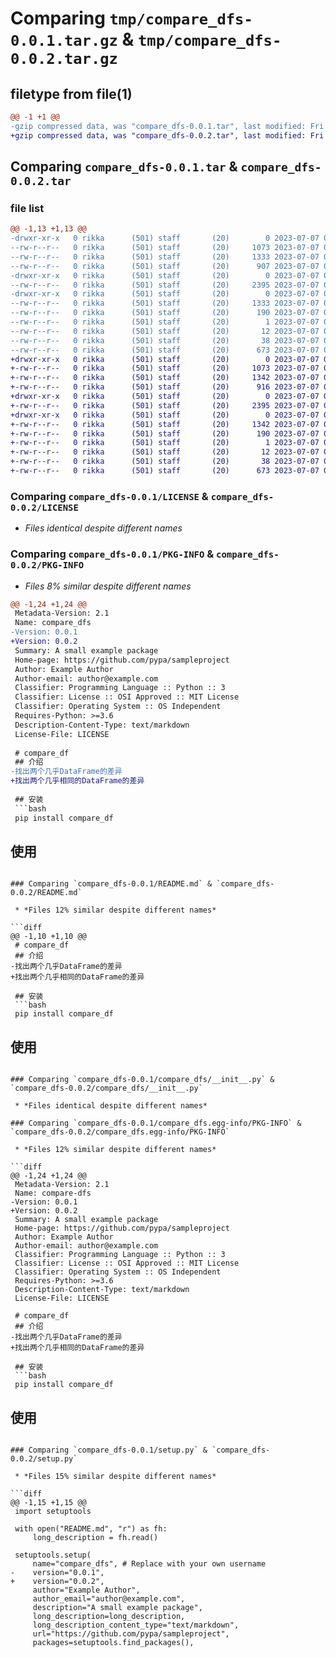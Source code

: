 # Comparing `tmp/compare_dfs-0.0.1.tar.gz` & `tmp/compare_dfs-0.0.2.tar.gz`

## filetype from file(1)

```diff
@@ -1 +1 @@
-gzip compressed data, was "compare_dfs-0.0.1.tar", last modified: Fri Jul  7 08:59:47 2023, max compression
+gzip compressed data, was "compare_dfs-0.0.2.tar", last modified: Fri Jul  7 09:01:32 2023, max compression
```

## Comparing `compare_dfs-0.0.1.tar` & `compare_dfs-0.0.2.tar`

### file list

```diff
@@ -1,13 +1,13 @@
-drwxr-xr-x   0 rikka      (501) staff       (20)        0 2023-07-07 08:59:47.673330 compare_dfs-0.0.1/
--rw-r--r--   0 rikka      (501) staff       (20)     1073 2023-07-07 08:06:52.000000 compare_dfs-0.0.1/LICENSE
--rw-r--r--   0 rikka      (501) staff       (20)     1333 2023-07-07 08:59:47.673156 compare_dfs-0.0.1/PKG-INFO
--rw-r--r--   0 rikka      (501) staff       (20)      907 2023-07-07 08:45:43.000000 compare_dfs-0.0.1/README.md
-drwxr-xr-x   0 rikka      (501) staff       (20)        0 2023-07-07 08:59:47.672255 compare_dfs-0.0.1/compare_dfs/
--rw-r--r--   0 rikka      (501) staff       (20)     2395 2023-07-07 08:44:18.000000 compare_dfs-0.0.1/compare_dfs/__init__.py
-drwxr-xr-x   0 rikka      (501) staff       (20)        0 2023-07-07 08:59:47.672953 compare_dfs-0.0.1/compare_dfs.egg-info/
--rw-r--r--   0 rikka      (501) staff       (20)     1333 2023-07-07 08:59:47.000000 compare_dfs-0.0.1/compare_dfs.egg-info/PKG-INFO
--rw-r--r--   0 rikka      (501) staff       (20)      190 2023-07-07 08:59:47.000000 compare_dfs-0.0.1/compare_dfs.egg-info/SOURCES.txt
--rw-r--r--   0 rikka      (501) staff       (20)        1 2023-07-07 08:59:47.000000 compare_dfs-0.0.1/compare_dfs.egg-info/dependency_links.txt
--rw-r--r--   0 rikka      (501) staff       (20)       12 2023-07-07 08:59:47.000000 compare_dfs-0.0.1/compare_dfs.egg-info/top_level.txt
--rw-r--r--   0 rikka      (501) staff       (20)       38 2023-07-07 08:59:47.673384 compare_dfs-0.0.1/setup.cfg
--rw-r--r--   0 rikka      (501) staff       (20)      673 2023-07-07 08:59:04.000000 compare_dfs-0.0.1/setup.py
+drwxr-xr-x   0 rikka      (501) staff       (20)        0 2023-07-07 09:01:32.685760 compare_dfs-0.0.2/
+-rw-r--r--   0 rikka      (501) staff       (20)     1073 2023-07-07 08:06:52.000000 compare_dfs-0.0.2/LICENSE
+-rw-r--r--   0 rikka      (501) staff       (20)     1342 2023-07-07 09:01:32.685592 compare_dfs-0.0.2/PKG-INFO
+-rw-r--r--   0 rikka      (501) staff       (20)      916 2023-07-07 09:01:10.000000 compare_dfs-0.0.2/README.md
+drwxr-xr-x   0 rikka      (501) staff       (20)        0 2023-07-07 09:01:32.684517 compare_dfs-0.0.2/compare_dfs/
+-rw-r--r--   0 rikka      (501) staff       (20)     2395 2023-07-07 08:44:18.000000 compare_dfs-0.0.2/compare_dfs/__init__.py
+drwxr-xr-x   0 rikka      (501) staff       (20)        0 2023-07-07 09:01:32.685403 compare_dfs-0.0.2/compare_dfs.egg-info/
+-rw-r--r--   0 rikka      (501) staff       (20)     1342 2023-07-07 09:01:32.000000 compare_dfs-0.0.2/compare_dfs.egg-info/PKG-INFO
+-rw-r--r--   0 rikka      (501) staff       (20)      190 2023-07-07 09:01:32.000000 compare_dfs-0.0.2/compare_dfs.egg-info/SOURCES.txt
+-rw-r--r--   0 rikka      (501) staff       (20)        1 2023-07-07 09:01:32.000000 compare_dfs-0.0.2/compare_dfs.egg-info/dependency_links.txt
+-rw-r--r--   0 rikka      (501) staff       (20)       12 2023-07-07 09:01:32.000000 compare_dfs-0.0.2/compare_dfs.egg-info/top_level.txt
+-rw-r--r--   0 rikka      (501) staff       (20)       38 2023-07-07 09:01:32.685812 compare_dfs-0.0.2/setup.cfg
+-rw-r--r--   0 rikka      (501) staff       (20)      673 2023-07-07 09:01:18.000000 compare_dfs-0.0.2/setup.py
```

### Comparing `compare_dfs-0.0.1/LICENSE` & `compare_dfs-0.0.2/LICENSE`

 * *Files identical despite different names*

### Comparing `compare_dfs-0.0.1/PKG-INFO` & `compare_dfs-0.0.2/PKG-INFO`

 * *Files 8% similar despite different names*

```diff
@@ -1,24 +1,24 @@
 Metadata-Version: 2.1
 Name: compare_dfs
-Version: 0.0.1
+Version: 0.0.2
 Summary: A small example package
 Home-page: https://github.com/pypa/sampleproject
 Author: Example Author
 Author-email: author@example.com
 Classifier: Programming Language :: Python :: 3
 Classifier: License :: OSI Approved :: MIT License
 Classifier: Operating System :: OS Independent
 Requires-Python: >=3.6
 Description-Content-Type: text/markdown
 License-File: LICENSE
 
 # compare_df
 ## 介绍
-找出两个几乎DataFrame的差异
+找出两个几乎相同的DataFrame的差异
 
 ## 安装
 ```bash
 pip install compare_df
 ```
 
 ## 使用
```

### Comparing `compare_dfs-0.0.1/README.md` & `compare_dfs-0.0.2/README.md`

 * *Files 12% similar despite different names*

```diff
@@ -1,10 +1,10 @@
 # compare_df
 ## 介绍
-找出两个几乎DataFrame的差异
+找出两个几乎相同的DataFrame的差异
 
 ## 安装
 ```bash
 pip install compare_df
 ```
 
 ## 使用
```

### Comparing `compare_dfs-0.0.1/compare_dfs/__init__.py` & `compare_dfs-0.0.2/compare_dfs/__init__.py`

 * *Files identical despite different names*

### Comparing `compare_dfs-0.0.1/compare_dfs.egg-info/PKG-INFO` & `compare_dfs-0.0.2/compare_dfs.egg-info/PKG-INFO`

 * *Files 12% similar despite different names*

```diff
@@ -1,24 +1,24 @@
 Metadata-Version: 2.1
 Name: compare-dfs
-Version: 0.0.1
+Version: 0.0.2
 Summary: A small example package
 Home-page: https://github.com/pypa/sampleproject
 Author: Example Author
 Author-email: author@example.com
 Classifier: Programming Language :: Python :: 3
 Classifier: License :: OSI Approved :: MIT License
 Classifier: Operating System :: OS Independent
 Requires-Python: >=3.6
 Description-Content-Type: text/markdown
 License-File: LICENSE
 
 # compare_df
 ## 介绍
-找出两个几乎DataFrame的差异
+找出两个几乎相同的DataFrame的差异
 
 ## 安装
 ```bash
 pip install compare_df
 ```
 
 ## 使用
```

### Comparing `compare_dfs-0.0.1/setup.py` & `compare_dfs-0.0.2/setup.py`

 * *Files 15% similar despite different names*

```diff
@@ -1,15 +1,15 @@
 import setuptools
 
 with open("README.md", "r") as fh:
     long_description = fh.read()
 
 setuptools.setup(
     name="compare_dfs", # Replace with your own username
-    version="0.0.1",
+    version="0.0.2",
     author="Example Author",
     author_email="author@example.com",
     description="A small example package",
     long_description=long_description,
     long_description_content_type="text/markdown",
     url="https://github.com/pypa/sampleproject",
     packages=setuptools.find_packages(),
```

